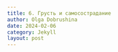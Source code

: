 ```yaml
---
title: 6. Грусть и самосострадание
author: Olga Dobrushina
date: 2024-02-06
category: Jekyll
layout: post
---
```


